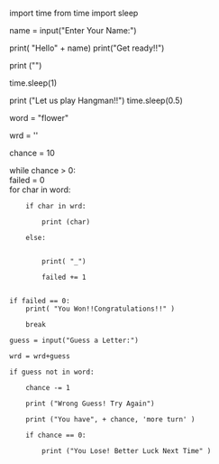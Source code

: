 import time
from time import sleep
 
name = input("Enter Your Name:")
 
print( "Hello" + name)
print("Get ready!!")
 
print ("")
 
time.sleep(1)
 
print ("Let us play Hangman!!")
time.sleep(0.5)
 
word = "flower"
 
wrd = ''
 
chance = 10
 
while chance > 0:         
    failed = 0            
    for char in word:      
 
        if char in wrd:    
 
            print (char)   
 
        else:
     
 
            print( "_")    
 
            failed += 1   
 
 
    if failed == 0:        
        print( "You Won!!Congratulations!!" ) 
 
        break             
 
    guess = input("Guess a Letter:") 
 
    wrd = wrd+guess                    
 
    if guess not in word:  
 
        chance -= 1       
 
        print ("Wrong Guess! Try Again")
 
        print ("You have", + chance, 'more turn' )
 
        if chance == 0:           
 
            print ("You Lose! Better Luck Next Time" )
